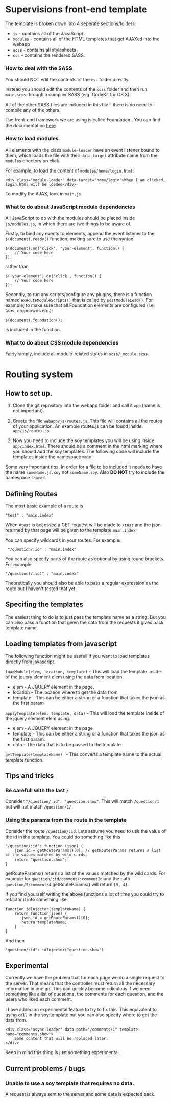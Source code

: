 # Supervisions front-end template

The template is broken down into 4 seperate sections/folders:

* `js` - contains all of the JavaScript
* `modules` - contains all of the HTML templates that get AJAXed into the webapp
* `scss` - contains all stylesheets
* `css` - contains the rendered SASS.

### How to deal with the SASS

You should NOT edit the contents of the `css` folder directly. 

Instead you should edit the contents of the `scss` folder and then run `main.scss` through a compiler SASS (e.g. CodeKit for OS X).

All of the other SASS files are included in this file - there is no need to compile any of the others.

The front-end framework we are using is called Foundation . You can find the documentation [here](http://foundation.zurb.com/docs/)

### How to load modules

All elements with the class `module-loader` have an event listener bound to them, which loads the file with their `data-target` attribute name from the `modules` directory on click.

For example, to load the content of `modules/home/login.html`:

	<div class="module-loader" data-target="home/login">When I am clicked, login.html will be loaded</div>
	
To modify the AJAX, look in `main.js`

### What to do about JavaScript module dependencies

All JavaScript to do with the modules should be placed inside `js/modules.js`, in which there are two things to be aware of. 

Firstly, to bind any events to elements, append the event listener to the `$(document).ready()` function, making sure to use the syntax

	$(document).on('click', 'your-element', function() {
		// Your code here
	});

rather than

	$('your-element').on('click', function() {
		// Your code here
	});

Secondly, to run any scripts/configure any plugins, there is a function named `executeModuleScripts()` that is called by `postModuleLoad()`. For example, to make sure that all Foundation elements are configured (i.e. tabs, dropdowns etc.):

	$(document).foundation();
	
is included in the function.

### What to do about CSS module dependencies

Fairly simply, include all module-related styles in `scss/_module.scss`.

# Routing system

## How to set up.

1. Clone the git repository into the webapp folder and call it `app` (name is not important).

2. Create the file `webapp/js/routes.js`. This file will contains all the routes of your application.
An example routes.js can be found inside `app/js/routes.js`

3. Now you need to include the soy templates you will be using inside `app/index.html`. There should be a comment in the html marking
 where you should add the soy templates. The following code will include the templates inside the namespace `main`.

    <script src="/soy/js/1/main.js"></script>

 Some very important tips. In order for a file to be included it needs to have the name `someName.js.soy` not `someName.soy`. Also **DO NOT**
 try to include the namespace `shared`.


## Defining Routes
The most basic example of a route is

    "test" : "main.index"

When `#test` is accessed a GET request will be made to `/test` and the json returned by that page will be given to the template `main.index`;

You can specify wildcards in your routes. For example:

     "/question/:id" : "main.index"

You can also specify parts of the route as optional by using round brackets. For example

    "/question(/:id)" : "main.index"

Theoretically you should also be able to pass a regular expression as the route but I haven't tested that yet.


## Specifing the templates

The easiest thing to do is to just pass the template name as a string.
But you can also pass a function that given the data from the requests it gives back template name.

## Loading templates from javascript

The following function might be usefull if you want to load templates directly from javascript.

`loadModule(elem, location, template)`  - This will load the template inside of the jquery element elem using the data
    from location.
    
* elem - A JQUERY element in the page.
* location - The location where to get the data from
* template - This can be either a string or a function that takes the json as the first param

`applyTemplate(elem, template, data)` - This will load the template inside of the jquery element elem using.
* elem - A JQUERY element in the page
* template - This can be either a string or a function that takes the json as the first param.
* data - The data that is to be passed to the template

`getTemplate(templateName) ` - This converts a template name to the actual template function.

## Tips and tricks

### Be carefull with the last `/`

Consider  `"/question/:id": "question.show"`. This will match `/question/1` but will not match `/question/1/`

### Using the params from the route in the template

Consider the route `/question/:id`. Lets assume you need to use the value of the id in the template. You could do something like this

    "/question/:id": function (json) {
        json.id = getRouteParams()[0]; // getRoutesParams returns a list of the values matched by wild cards.
        return "question.show";
    }

getRouteParams() returns a list of the values matched by the wild cards. For example for `question/:id/comment/:commentId` and the path
`question/3/comment/4` getRouteParams() will return `[3, 4]`.

If you find yourself writing the above functions a lot of time you could try to refactor it into something like

    function idInjector(templateName) {
        return function(json) {
           json.id = getRouteParams()[0];
           return templateName;
        }
    }

And then

    "question/:id": idInjector("question.show")

## Experimental

Currently we have the problem that for each page we do a single request to the server. That means that the controller
must return all the necessary information in one go. This can quickly become ridiculous if we need something like a list of questions,
 the comments for each question, and the users who liked each comment.

I have added an experimental feature to try to fix this. This equivalent to using `call` in the soy template but you can also specify
where to get the data from.

    <div class="async-loader" data-path="/comments/1" template-name="comments.show">
        Some content that will be replaced later.
    </div>

Keep in mind this thing is just something experimental.


## Current problems / bugs

### Unable to use a soy template that requires no data.

A request is always sent to the server and some data is expected back.
